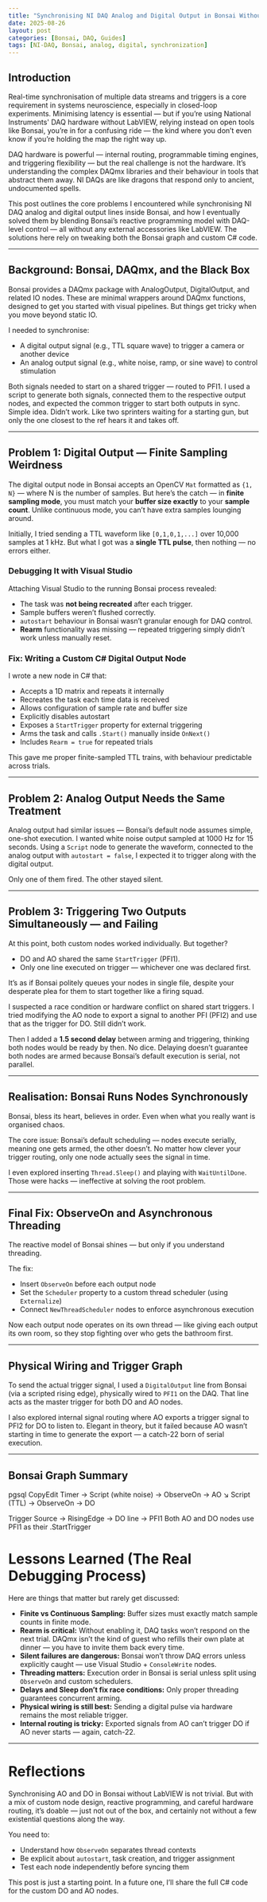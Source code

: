 ```yaml
---
title: "Synchronising NI DAQ Analog and Digital Output in Bonsai Without LabVIEW"
date: 2025-08-26
layout: post
categories: [Bonsai, DAQ, Guides]
tags: [NI-DAQ, Bonsai, analog, digital, synchronization]
---
```


## Introduction

Real-time synchronisation of multiple data streams and triggers is a core requirement in systems neuroscience, especially in closed-loop experiments. Minimising latency is essential — but if you’re using National Instruments' DAQ hardware without LabVIEW, relying instead on open tools like Bonsai, you’re in for a confusing ride — the kind where you don’t even know if you’re holding the map the right way up.

DAQ hardware is powerful — internal routing, programmable timing engines, and triggering flexibility — but the real challenge is not the hardware. It’s understanding the complex DAQmx libraries and their behaviour in tools that abstract them away. NI DAQs are like dragons that respond only to ancient, undocumented spells.

This post outlines the core problems I encountered while synchronising NI DAQ analog and digital output lines inside Bonsai, and how I eventually solved them by blending Bonsai’s reactive programming model with DAQ-level control — all without any external accessories like LabVIEW. The solutions here rely on tweaking both the Bonsai graph and custom C# code.

---

## Background: Bonsai, DAQmx, and the Black Box

Bonsai provides a DAQmx package with AnalogOutput, DigitalOutput, and related IO nodes. These are minimal wrappers around DAQmx functions, designed to get you started with visual pipelines. But things get tricky when you move beyond static IO.

I needed to synchronise:

- A digital output signal (e.g., TTL square wave) to trigger a camera or another device
- An analog output signal (e.g., white noise, ramp, or sine wave) to control stimulation

Both signals needed to start on a shared trigger — routed to PFI1. I used a script to generate both signals, connected them to the respective output nodes, and expected the common trigger to start both outputs in sync. Simple idea. Didn’t work. Like two sprinters waiting for a starting gun, but only the one closest to the ref hears it and takes off.

---

## Problem 1: Digital Output — Finite Sampling Weirdness

The digital output node in Bonsai accepts an OpenCV `Mat` formatted as `{1, N}` — where N is the number of samples. But here’s the catch — in **finite sampling mode**, you must match your **buffer size exactly** to your **sample count**. Unlike continuous mode, you can’t have extra samples lounging around.

Initially, I tried sending a TTL waveform like `[0,1,0,1,...]` over 10,000 samples at 1 kHz. But what I got was a **single TTL pulse**, then nothing — no errors either.

### Debugging It with Visual Studio

Attaching Visual Studio to the running Bonsai process revealed:

- The task was **not being recreated** after each trigger.
- Sample buffers weren’t flushed correctly.
- `autostart` behaviour in Bonsai wasn’t granular enough for DAQ control.
- **Rearm** functionality was missing — repeated triggering simply didn’t work unless manually reset.

### Fix: Writing a Custom C# Digital Output Node

I wrote a new node in C# that:

- Accepts a 1D matrix and repeats it internally
- Recreates the task each time data is received
- Allows configuration of sample rate and buffer size
- Explicitly disables autostart
- Exposes a `StartTrigger` property for external triggering
- Arms the task and calls `.Start()` manually inside `OnNext()`
- Includes `Rearm = true` for repeated trials

This gave me proper finite-sampled TTL trains, with behaviour predictable across trials.

---

## Problem 2: Analog Output Needs the Same Treatment

Analog output had similar issues — Bonsai’s default node assumes simple, one-shot execution. I wanted white noise output sampled at 1000 Hz for 15 seconds. Using a `Script` node to generate the waveform, connected to the analog output with `autostart = false`, I expected it to trigger along with the digital output.

Only one of them fired. The other stayed silent.

---

## Problem 3: Triggering Two Outputs Simultaneously — and Failing

At this point, both custom nodes worked individually. But together?

- DO and AO shared the same `StartTrigger` (PFI1).
- Only one line executed on trigger — whichever one was declared first.

It’s as if Bonsai politely queues your nodes in single file, despite your desperate plea for them to start together like a firing squad.

I suspected a race condition or hardware conflict on shared start triggers. I tried modifying the AO node to export a signal to another PFI (PFI2) and use that as the trigger for DO. Still didn’t work.

Then I added a **1.5 second delay** between arming and triggering, thinking both nodes would be ready by then. No dice. Delaying doesn’t guarantee both nodes are armed because Bonsai’s default execution is serial, not parallel.

---

## Realisation: Bonsai Runs Nodes Synchronously

Bonsai, bless its heart, believes in order. Even when what you really want is organised chaos.

The core issue: Bonsai’s default scheduling — nodes execute serially, meaning one gets armed, the other doesn’t. No matter how clever your trigger routing, only one node actually sees the signal in time.

I even explored inserting `Thread.Sleep()` and playing with `WaitUntilDone`. Those were hacks — ineffective at solving the root problem.

---

## Final Fix: ObserveOn and Asynchronous Threading

The reactive model of Bonsai shines — but only if you understand threading.

The fix:

- Insert `ObserveOn` before each output node
- Set the `Scheduler` property to a custom thread scheduler (using `Externalize`)
- Connect `NewThreadScheduler` nodes to enforce asynchronous execution

Now each output node operates on its own thread — like giving each output its own room, so they stop fighting over who gets the bathroom first.

---

## Physical Wiring and Trigger Graph

To send the actual trigger signal, I used a `DigitalOutput` line from Bonsai (via a scripted rising edge), physically wired to `PFI1` on the DAQ. That line acts as the master trigger for both DO and AO nodes.

I also explored internal signal routing where AO exports a trigger signal to PFI2 for DO to listen to. Elegant in theory, but it failed because AO wasn’t starting in time to generate the export — a catch-22 born of serial execution.

---

## Bonsai Graph Summary

pgsql
CopyEdit
Timer → Script (white noise) → ObserveOn → AO
      ↘︎ Script (TTL)       → ObserveOn → DO

Trigger Source → RisingEdge → DO line → PFI1
Both AO and DO nodes use PFI1 as their .StartTrigger

# Lessons Learned (The Real Debugging Process)

Here are things that matter but rarely get discussed:

- **Finite vs Continuous Sampling:** Buffer sizes must exactly match sample counts in finite mode.  
- **Rearm is critical:** Without enabling it, DAQ tasks won’t respond on the next trial. DAQmx isn’t the kind of guest who refills their own plate at dinner — you have to invite them back every time.  
- **Silent failures are dangerous:** Bonsai won’t throw DAQ errors unless explicitly caught — use Visual Studio + `ConsoleWrite` nodes.  
- **Threading matters:** Execution order in Bonsai is serial unless split using `ObserveOn` and custom schedulers.  
- **Delays and Sleep don’t fix race conditions:** Only proper threading guarantees concurrent arming.  
- **Physical wiring is still best:** Sending a digital pulse via hardware remains the most reliable trigger.  
- **Internal routing is tricky:** Exported signals from AO can’t trigger DO if AO never starts — again, catch-22.  

---

# Reflections

Synchronising AO and DO in Bonsai without LabVIEW is not trivial. But with a mix of custom node design, reactive programming, and careful hardware routing, it’s doable — just not out of the box, and certainly not without a few existential questions along the way.

You need to:

- Understand how `ObserveOn` separates thread contexts  
- Be explicit about `autostart`, task creation, and trigger assignment  
- Test each node independently before syncing them  

This post is just a starting point. In a future one, I’ll share the full C# code for the custom DO and AO nodes.


